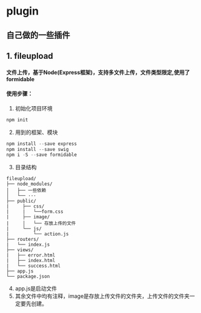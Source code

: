 # plugin
自己做的一些插件
----------------
## 1. fileupload
#### 文件上传，基于Node(Express框架)，支持多文件上传，文件类型限定,使用了formidable
#### 使用步骤：
1. 初始化项目环境
```javascript
npm init
```
2. 用到的框架、模块
```javascript
npm install --save express
npm install --save swig
npm i -S --save formidable
```
3. 目录结构
```
fileupload/
├── node_modules/
│   ├── 一些依赖
│   └── ···
├── public/
|     ├── css/
|     |   └──form.css
|     ├── image/
|     │   └── 存放上传的文件
|     └── js/
|         └── action.js
├── routers/
|   └── index.js
├── views/
|   ├── error.html
|   ├── index.html
|   └── success.html
├── app.js      
└── package.json
```
4. app.js是启动文件
5. 其余文件中均有注释，image是存放上传文件的文件夹，上传文件的文件夹一定要先创建。

